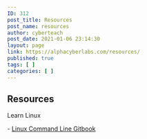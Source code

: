 ```yaml
---
ID: 312
post_title: Resources
post_name: resources
author: cyberteach
post_date: 2021-01-06 23:14:30
layout: page
link: https://alphacyberlabs.com/resources/
published: true
tags: [ ]
categories: [ ]
---
```

<h2>
					Resources
				</h2>		
		<p>Learn Linux</p><p>- <a href="https://learnbyexample.gitbooks.io/linux-command-line/content/">Linux Command Line Gitbook</a></p><p> </p>